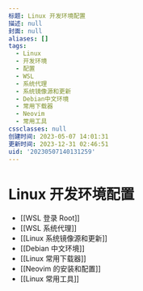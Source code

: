 ```yaml
---
标题: Linux 开发环境配置
描述: null
封面: null
aliases: []
tags:
  - Linux
  - 开发环境
  - 配置
  - WSL
  - 系统代理
  - 系统镜像源和更新
  - Debian中文环境
  - 常用下载器
  - Neovim
  - 常用工具
cssclasses: null
创建时间: 2023-05-07 14:01:31
更新时间: 2023-12-31 02:46:51
uid: '20230507140131259'
---
```


# Linux 开发环境配置

- [[WSL 登录 Root]]
- [[WSL 系统代理]]
- [[Linux 系统镜像源和更新]]
- [[Debian 中文环境]]
- [[Linux 常用下载器]]
- [[Neovim 的安装和配置]]
- [[Linux 常用工具]]


